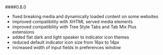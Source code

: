 ####0.8.0
* fixed breaking media and dynamically loaded content on some websites
* improved compatibility with XHTML served media elements
* improved compatibility with Tree Style Tabs and Tab Mix Plus extensions
* added flat dark and light speaker to indicator icon themes
* reduced default indicator icon size from 16px to 14px
* increased width of input fields in preferences window